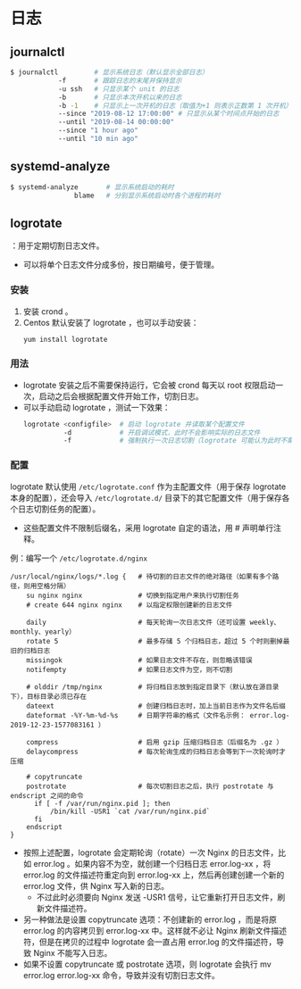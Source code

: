 # 日志

## journalctl

```sh
$ journalctl         # 显示系统日志（默认显示全部日志）
            -f       # 跟踪日志的末尾并保持显示
            -u ssh   # 只显示某个 unit 的日志
            -b       # 只显示本次开机以来的日志
            -b -1    # 只显示上一次开机的日志（取值为+1 则表示正数第 1 次开机）
            --since "2019-08-12 17:00:00" # 只显示从某个时间点开始的日志
            --until "2019-08-14 00:00:00" 
            --since "1 hour ago"
            --until "10 min ago"
```

## systemd-analyze

```sh
$ systemd-analyze       # 显示系统启动的耗时
                blame   # 分别显示系统启动时各个进程的耗时
```

## logrotate

：用于定期切割日志文件。
- 可以将单个日志文件分成多份，按日期编号，便于管理。

### 安装

1. 安装 crond 。
2. Centos 默认安装了 logrotate ，也可以手动安装：
    ```sh
    yum install logrotate
    ```

### 用法

- logrotate 安装之后不需要保持运行，它会被 crond 每天以 root 权限启动一次，启动之后会根据配置文件开始工作，切割日志。
- 可以手动启动 logrotate ，测试一下效果：
    ```sh
    logrotate <configfile>  # 启动 logrotate 并读取某个配置文件
              -d            # 开启调试模式，此时不会影响实际的日志文件
              -f            # 强制执行一次日志切割（logrotate 可能认为此时不需要进行日志切割）
    ```

### 配置

logrotate 默认使用 `/etc/logrotate.conf` 作为主配置文件（用于保存 logrotate 本身的配置），还会导入 `/etc/logrotate.d/` 目录下的其它配置文件（用于保存各个日志切割任务的配置）。
- 这些配置文件不限制后缀名，采用 logrotate 自定的语法，用 # 声明单行注释。

例：编写一个 `/etc/logrotate.d/nginx`
```
/usr/local/nginx/logs/*.log {   # 待切割的日志文件的绝对路径（如果有多个路径，则用空格分隔）
    su nginx nginx              # 切换到指定用户来执行切割任务
    # create 644 nginx nginx    # 以指定权限创建新的日志文件

    daily                       # 每天轮询一次日志文件（还可设置 weekly、monthly、yearly）
    rotate 5                    # 最多存储 5 个归档日志，超过 5 个时则删掉最旧的归档日志
    missingok                   # 如果日志文件不存在，则忽略该错误
    notifempty                  # 如果日志文件为空，则不切割

    # olddir /tmp/nginx         # 将归档日志放到指定目录下（默认放在源目录下），目标目录必须已存在
    dateext                     # 创建归档日志时，加上当前日志作为文件名后缀
    dateformat -%Y-%m-%d-%s     # 日期字符串的格式（文件名示例： error.log-2019-12-23-1577083161 ）

    compress                    # 启用 gzip 压缩归档日志（后缀名为 .gz ）
    delaycompress               # 每次轮询生成的归档日志会等到下一次轮询时才压缩

    # copytruncate
    postrotate                  # 每次切割日志之后，执行 postrotate 与 endscript 之间的命令
      if [ -f /var/run/nginx.pid ]; then
          /bin/kill -USR1 `cat /var/run/nginx.pid`
      fi
    endscript
}
```

- 按照上述配置，logrotate 会定期轮询（rotate）一次 Nginx 的日志文件，比如 error.log 。如果内容不为空，就创建一个归档日志 error.log-xx ，将 error.log 的文件描述符重定向到 error.log-xx 上，然后再创建创建一个新的 error.log 文件，供 Nginx 写入新的日志。
  - 不过此时必须要向 Nginx 发送 -USR1 信号，让它重新打开日志文件，刷新文件描述符。
- 另一种做法是设置  copytruncate 选项：不创建新的 error.log ，而是将原 error.log 的内容拷贝到 error.log-xx 中。这样就不必让 Nginx 刷新文件描述符，但是在拷贝的过程中 logrotate 会一直占用 error.log 的文件描述符，导致 Nginx 不能写入日志。
- 如果不设置 copytruncate 或 postrotate 选项，则 logrotate 会执行 mv error.log error.log-xx 命令，导致并没有切割日志文件。
